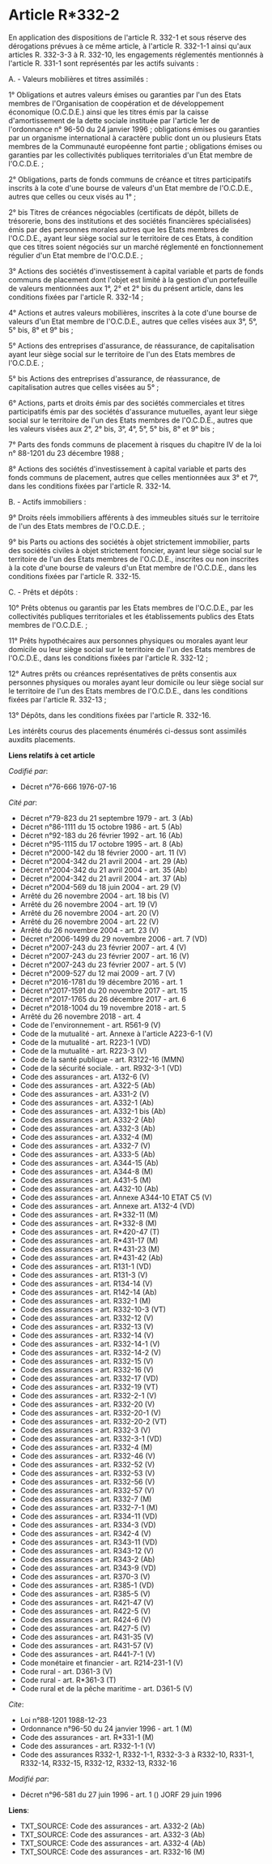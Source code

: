 # Article R*332-2

En application des dispositions de l'article R. 332-1 et sous réserve des dérogations prévues à ce même article, à l'article
R. 332-1-1 ainsi qu'aux articles R. 332-3-3 à R. 332-10, les engagements réglementés mentionnés à l'article R. 331-1 sont
représentés par les actifs suivants :

A. - Valeurs mobilières et titres assimilés :

1° Obligations et autres valeurs émises ou garanties par l'un des Etats membres de l'Organisation de coopération et de
développement économique (O.C.D.E.) ainsi que les titres émis par la caisse d'amortissement de la dette sociale instituée par
l'article 1er de l'ordonnance n° 96-50 du 24 janvier 1996 ; obligations émises ou garanties par un organisme international à
caractère public dont un ou plusieurs Etats membres de la Communauté européenne font partie ; obligations émises ou garanties
par les collectivités publiques territoriales d'un Etat membre de l'O.C.D.E. ;

2° Obligations, parts de fonds communs de créance et titres participatifs inscrits à la cote d'une bourse de valeurs d'un
Etat membre de l'O.C.D.E., autres que celles ou ceux visés au 1° ;

2° bis Titres de créances négociables (certificats de dépôt, billets de trésorerie, bons des institutions et des sociétés
financières spécialisées) émis par des personnes morales autres que les Etats membres de l'O.C.D.E., ayant leur siège social
sur le territoire de ces Etats, à condition que ces titres soient négociés sur un marché réglementé en fonctionnement
régulier d'un Etat membre de l'O.C.D.E. ;

3° Actions des sociétés d'investissement à capital variable et parts de fonds communs de placement dont l'objet est limité à
la gestion d'un portefeuille de valeurs mentionnées aux 1°, 2° et 2° bis du présent article, dans les conditions fixées par
l'article R. 332-14 ;

4° Actions et autres valeurs mobilières, inscrites à la cote d'une bourse de valeurs d'un Etat membre de l'O.C.D.E., autres
que celles visées aux 3°, 5°, 5° bis, 8° et 9° bis ;

5° Actions des entreprises d'assurance, de réassurance, de capitalisation ayant leur siège social sur le territoire de l'un
des Etats membres de l'O.C.D.E. ;

5° bis Actions des entreprises d'assurance, de réassurance, de capitalisation autres que celles visées au 5° ;

6° Actions, parts et droits émis par des sociétés commerciales et titres participatifs émis par des sociétés d'assurance
mutuelles, ayant leur siège social sur le territoire de l'un des Etats membres de l'O.C.D.E., autres que les valeurs visées
aux 2°, 2° bis, 3°, 4°, 5°, 5° bis, 8° et 9° bis ;

7° Parts des fonds communs de placement à risques du chapitre IV de la loi n° 88-1201 du 23 décembre 1988 ;

8° Actions des sociétés d'investissement à capital variable et parts des fonds communs de placement, autres que celles
mentionnées aux 3° et 7°, dans les conditions fixées par l'article R. 332-14.

B. - Actifs immobiliers :

9° Droits réels immobiliers afférents à des immeubles situés sur le territoire de l'un des Etats membres de l'O.C.D.E. ;

9° bis Parts ou actions des sociétés à objet strictement immobilier, parts des sociétés civiles à objet strictement foncier,
ayant leur siège social sur le territoire de l'un des Etats membres de l'O.C.D.E., inscrites ou non inscrites à la cote d'une
bourse de valeurs d'un Etat membre de l'O.C.D.E., dans les conditions fixées par l'article R. 332-15.

C. - Prêts et dépôts :

10° Prêts obtenus ou garantis par les Etats membres de l'O.C.D.E., par les collectivités publiques territoriales et les
établissements publics des Etats membres de l'O.C.D.E. ;

11° Prêts hypothécaires aux personnes physiques ou morales ayant leur domicile ou leur siège social sur le territoire de l'un
des Etats membres de l'O.C.D.E., dans les conditions fixées par l'article R. 332-12 ;

12° Autres prêts ou créances représentatives de prêts consentis aux personnes physiques ou morales ayant leur domicile ou
leur siège social sur le territoire de l'un des Etats membres de l'O.C.D.E., dans les conditions fixées par l'article R.
332-13 ;

13° Dépôts, dans les conditions fixées par l'article R. 332-16.

Les intérêts courus des placements énumérés ci-dessus sont assimilés auxdits placements.

**Liens relatifs à cet article**

_Codifié par_:

  - Décret n°76-666 1976-07-16

_Cité par_:

  - Décret n°79-823 du 21 septembre 1979 - art. 3 (Ab)
  - Décret n°86-1111 du 15 octobre 1986 - art. 5 (Ab)
  - Décret n°92-183 du 26 février 1992 - art. 16 (Ab)
  - Décret n°95-1115 du 17 octobre 1995 - art. 8 (Ab)
  - Décret n°2000-142 du 18 février 2000 - art. 11 (V)
  - Décret n°2004-342 du 21 avril 2004 - art. 29 (Ab)
  - Décret n°2004-342 du 21 avril 2004 - art. 35 (Ab)
  - Décret n°2004-342 du 21 avril 2004 - art. 37 (Ab)
  - Décret n°2004-569 du 18 juin 2004 - art. 29 (V)
  - Arrêté du 26 novembre 2004 - art. 18 bis  (V)
  - Arrêté du 26 novembre 2004 - art. 19 (V)
  - Arrêté du 26 novembre 2004 - art. 20 (V)
  - Arrêté du 26 novembre 2004 - art. 22 (V)
  - Arrêté du 26 novembre 2004 - art. 23 (V)
  - Décret n°2006-1499 du 29 novembre 2006 - art. 7 (VD)
  - Décret  n°2007-243 du 23 février 2007 - art. 4 (V)
  - Décret n°2007-243 du 23 février 2007 - art. 16 (V)
  - Décret n°2007-243 du 23 février 2007 - art. 5 (V)
  - Décret n°2009-527 du 12 mai 2009 - art. 7 (V)
  - Décret n°2016-1781 du 19 décembre 2016 - art. 1
  - Décret n°2017-1591 du 20 novembre 2017 - art. 15
  - Décret n°2017-1765 du 26 décembre 2017 - art. 6
  - Décret n°2018-1004 du 19 novembre 2018 - art. 5
  - Arrêté du 26 novembre 2018 - art. 4
  - Code de l'environnement - art. R561-9 (V)
  - Code de la mutualité - art. Annexe à l'article A223-6-1 (V)
  - Code de la mutualité - art. R223-1 (VD)
  - Code de la mutualité - art. R223-3 (V)
  - Code de la santé publique - art. R3122-16 (MMN)
  - Code de la sécurité sociale. - art. R932-3-1 (VD)
  - Code des assurances - art. A132-6 (V)
  - Code des assurances - art. A322-5 (Ab)
  - Code des assurances - art. A331-2 (V)
  - Code des assurances - art. A332-1 (Ab)
  - Code des assurances - art. A332-1 bis (Ab)
  - Code des assurances - art. A332-2 (Ab)
  - Code des assurances - art. A332-3 (Ab)
  - Code des assurances - art. A332-4 (M)
  - Code des assurances - art. A332-7 (V)
  - Code des assurances - art. A333-5 (Ab)
  - Code des assurances - art. A344-15 (Ab)
  - Code des assurances - art. A344-8 (M)
  - Code des assurances - art. A431-5 (M)
  - Code des assurances - art. A432-10 (Ab)
  - Code des assurances - art. Annexe A344-10 ETAT C5 (V)
  - Code des assurances - art. Annexe art. A132-4 (VD)
  - Code des assurances - art. R*332-11 (M)
  - Code des assurances - art. R*332-8 (M)
  - Code des assurances - art. R*420-47 (T)
  - Code des assurances - art. R*431-17 (M)
  - Code des assurances - art. R*431-23 (M)
  - Code des assurances - art. R*431-42 (Ab)
  - Code des assurances - art. R131-1 (VD)
  - Code des assurances - art. R131-3 (V)
  - Code des assurances - art. R134-14 (V)
  - Code des assurances - art. R142-14 (Ab)
  - Code des assurances - art. R332-1 (M)
  - Code des assurances - art. R332-10-3 (VT)
  - Code des assurances - art. R332-12 (V)
  - Code des assurances - art. R332-13 (V)
  - Code des assurances - art. R332-14 (V)
  - Code des assurances - art. R332-14-1 (V)
  - Code des assurances - art. R332-14-2 (V)
  - Code des assurances - art. R332-15 (V)
  - Code des assurances - art. R332-16 (V)
  - Code des assurances - art. R332-17 (VD)
  - Code des assurances - art. R332-19 (VT)
  - Code des assurances - art. R332-2-1 (V)
  - Code des assurances - art. R332-20 (V)
  - Code des assurances - art. R332-20-1 (V)
  - Code des assurances - art. R332-20-2 (VT)
  - Code des assurances - art. R332-3 (V)
  - Code des assurances - art. R332-3-1 (VD)
  - Code des assurances - art. R332-4 (M)
  - Code des assurances - art. R332-46 (V)
  - Code des assurances - art. R332-52 (V)
  - Code des assurances - art. R332-53 (V)
  - Code des assurances - art. R332-56 (V)
  - Code des assurances - art. R332-57 (V)
  - Code des assurances - art. R332-7 (M)
  - Code des assurances - art. R332-7-1 (M)
  - Code des assurances - art. R334-11 (VD)
  - Code des assurances - art. R334-3 (VD)
  - Code des assurances - art. R342-4 (V)
  - Code des assurances - art. R343-11 (VD)
  - Code des assurances - art. R343-12 (V)
  - Code des assurances - art. R343-2 (Ab)
  - Code des assurances - art. R343-9 (VD)
  - Code des assurances - art. R370-3 (V)
  - Code des assurances - art. R385-1 (VD)
  - Code des assurances - art. R385-5 (V)
  - Code des assurances - art. R421-47 (V)
  - Code des assurances - art. R422-5 (V)
  - Code des assurances - art. R424-6 (V)
  - Code des assurances - art. R427-5 (V)
  - Code des assurances - art. R431-35 (V)
  - Code des assurances - art. R431-57 (V)
  - Code des assurances - art. R441-7-1 (V)
  - Code monétaire et financier - art. R214-231-1 (V)
  - Code rural - art. D361-3 (V)
  - Code rural - art. R*361-3 (T)
  - Code rural et de la pêche maritime - art. D361-5 (V)

_Cite_:

  - Loi n°88-1201 1988-12-23
  - Ordonnance n°96-50 du 24 janvier 1996 - art. 1 (M)
  - Code des assurances - art. R*331-1 (M)
  - Code des assurances - art. R332-1-1 (V)
  - Code des assurances R332-1, R332-1-1, R332-3-3 à R332-10, R331-1, R332-14, R332-15, R332-12, R332-13, R332-16

_Modifié par_:

  - Décret n°96-581 du 27 juin 1996 - art. 1 () JORF 29 juin 1996

**Liens**:

  - TXT_SOURCE: Code des assurances - art. A332-2 (Ab)
  - TXT_SOURCE: Code des assurances - art. A332-3 (Ab)
  - TXT_SOURCE: Code des assurances - art. A332-4 (Ab)
  - TXT_SOURCE: Code des assurances - art. R332-16 (M)
